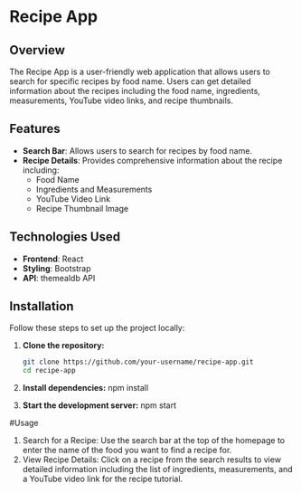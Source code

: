 # Recipe App

## Overview
The Recipe App is a user-friendly web application that allows users to search for specific recipes by food name. Users can get detailed information about the recipes including the food name, ingredients, measurements, YouTube video links, and recipe thumbnails.

## Features
- **Search Bar**: Allows users to search for recipes by food name.
- **Recipe Details**: Provides comprehensive information about the recipe including:
  - Food Name
  - Ingredients and Measurements
  - YouTube Video Link
  - Recipe Thumbnail Image

## Technologies Used
- **Frontend**: React
- **Styling**: Bootstrap
- **API**: themealdb API

## Installation
Follow these steps to set up the project locally:

1. **Clone the repository:**
   ```bash
   git clone https://github.com/your-username/recipe-app.git
   cd recipe-app
2. **Install dependencies:**
     npm install

3. **Start the development server:**
     npm start

#Usage

1. Search for a Recipe: Use the search bar at the top of the homepage to enter the name of the food you want to find a recipe for.
2. View Recipe Details: Click on a recipe from the search results to view detailed information including the list of ingredients, measurements, and a YouTube video link for the recipe tutorial.